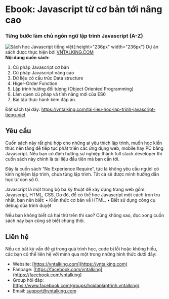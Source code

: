 # Ebook: Javascript từ cơ bản tới nâng cao<br/>
### Từng bước làm chủ ngôn ngữ lập trình Javascript (A-Z)
![Sách học Javascript tiếng việt](https://vntalking.com/wp-content/uploads/2021/05/Javascript_cover-3D-N1.png){:height="236px" width="236px"}
Dự án sách được thực hiện bởi [VNTALKING.COM](https://vntalking.com)<br/>
**Nội dung cuốn sách:**<br/>
1. Cú pháp Javascript cơ bản
2. Cú pháp Javascript nâng cao
3. Dữ liệu có cấu trúc Data structure
4. Higer-Order Function
5. Lập trình hướng đối tượng (Object Oriented Programming)
6. Làm quen cú pháp và tính năng mới của ES6
7. Bài tập thực hành kèm đáp án.

Đặt sách tại đây: https://vntalking.com/tai-lieu-hoc-lap-trinh-javascript-tieng-viet

## Yêu cầu 
Cuốn sách này rất phù hợp cho những ai yêu thích lập trình, muốn học kiến thức nền tảng để tiếp tục phát triển các ứng dụng web, mobile hay PC bằng Javascript. 
Nếu bạn có định hướng sự nghiệp thành full stack developer thì cuốn sách này chính là tài liệu đầu tiên mà bạn cần tới.

Đây là cuốn sách “No Experience Require“, tức là không yêu cầu người có kinh nghiệm lập trình, chưa từng lập trình. Tất cả sẽ được mình hướng dẫn học từ con số 0.

Javascript là một trong bộ ba kỹ thuật để xây dựng trang web gồm: Javascript, HTML, CSS. Do đó, để có thể học Javascript một cách trơn tru nhất, bạn nên biết:
• Kiến thức cơ bản về HTML. 
• Biết sử dụng công cụ debug của trình duyệt

Nếu bạn không biết cả hai thứ trên thì sao? Cũng không sao, đọc xong cuốn sách này bạn cũng sẽ biết chúng thôi.


## Liên hệ
Nếu có bất kỳ vấn đề gì trong quá trình học, code bị lỗi hoặc không hiểu, các bạn có thể liên hệ với mình qua một trong những hình thức dưới đây:

 - Website: [https://vntalking.com](https://vntalking.com)
 - Fanpage: [https://facebook.com/vntalking](https://facebook.com/vntalking)
 - Group hỏi đáp: https://www.facebook.com/groups/hoidaplaptrinh.vntalking/
 - Email: [support@vntalking.com](support@vntalking.com)

